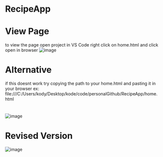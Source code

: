 # RecipeApp

# View Page
to view the page open project in VS Code
right click on home.html and click open in browser
![image](https://user-images.githubusercontent.com/72366575/206316293-fabe5b7f-8b07-4600-a000-ce4145ecd6eb.png)

# Alternative
if this doesnt work try copying the path to your home.html and pasting it in your browser
ex: file:///C:/Users/kody/Desktop/kode/code/personalGithub/RecipeApp/home.html

# 
![image](https://user-images.githubusercontent.com/72366575/206316561-e74c2849-31e5-4a0d-9d4a-b43f5d7bdad5.png)


# Revised Version
![image](https://user-images.githubusercontent.com/72366575/206883034-f1f18634-0432-4ba0-b3ce-4d8c1bd39cc4.png)
